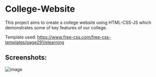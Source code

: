 # College-Website
This project aims to create a college website using HTML-CSS-JS which demonstrates some of key features of our college.

Template used: https://www.free-css.com/free-css-templates/page291/elearning

## Screenshots:

![image](https://github.com/Tejas-warade/College-Website/assets/108890932/87c50a4d-6e9f-42dc-b53d-8a53c9d77ba5)
